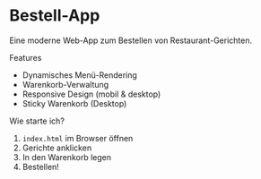 # Bestell-App

Eine moderne Web-App zum Bestellen von Restaurant-Gerichten.

Features
- Dynamisches Menü-Rendering
- Warenkorb-Verwaltung
- Responsive Design (mobil & desktop)
- Sticky Warenkorb (Desktop)

Wie starte ich?
1. `index.html` im Browser öffnen
2. Gerichte anklicken
3. In den Warenkorb legen
4. Bestellen!
